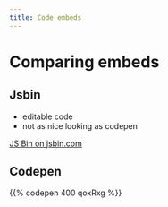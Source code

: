 ```yaml
---
title: Code embeds
---
```


# Comparing embeds

## Jsbin

* editable code
* not as nice looking as codepen

<a class="jsbin-embed" href="http://jsbin.com/guwoki/embed?js,output">JS Bin on jsbin.com</a><script src="http://static.jsbin.com/js/embed.min.js?4.1.4"></script>

## Codepen

{{% codepen 400 qoxRxg %}}
